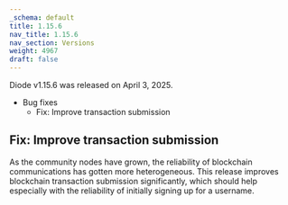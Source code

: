 ```yaml
---
_schema: default
title: 1.15.6
nav_title: 1.15.6
nav_section: Versions
weight: 4967
draft: false
---
```

Diode v1.15.6 was released on April 3, 2025.

* Bug fixes
  * Fix: Improve transaction submission

## Fix: Improve transaction submission

As the community nodes have grown, the reliability of blockchain communications has gotten more heterogeneous.  This release improves blockchain transaction submission significantly, which should help especially with the reliability of initially signing up for a username.